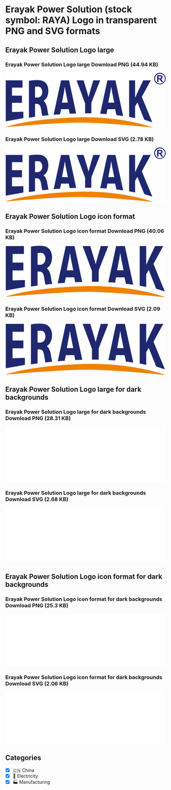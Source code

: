 # Erayak Power Solution (stock symbol: RAYA) Logo in transparent PNG and SVG formats

## Erayak Power Solution Logo large

### Erayak Power Solution Logo large Download PNG (44.94 KB)

![Erayak Power Solution Logo large Download PNG (44.94 KB)](/img/orig/RAYA_BIG-e37caa32.png)

### Erayak Power Solution Logo large Download SVG (2.78 KB)

![Erayak Power Solution Logo large Download SVG (2.78 KB)](/img/orig/RAYA_BIG-a50a6990.svg)

## Erayak Power Solution Logo icon format

### Erayak Power Solution Logo icon format Download PNG (40.06 KB)

![Erayak Power Solution Logo icon format Download PNG (40.06 KB)](/img/orig/RAYA-cafb23cd.png)

### Erayak Power Solution Logo icon format Download SVG (2.09 KB)

![Erayak Power Solution Logo icon format Download SVG (2.09 KB)](/img/orig/RAYA-8a3ac9b0.svg)

## Erayak Power Solution Logo large for dark backgrounds

### Erayak Power Solution Logo large for dark backgrounds Download PNG (28.31 KB)

![Erayak Power Solution Logo large for dark backgrounds Download PNG (28.31 KB)](/img/orig/RAYA_BIG.D-566ea5fb.png)

### Erayak Power Solution Logo large for dark backgrounds Download SVG (2.68 KB)

![Erayak Power Solution Logo large for dark backgrounds Download SVG (2.68 KB)](/img/orig/RAYA_BIG.D-44ad1d4d.svg)

## Erayak Power Solution Logo icon format for dark backgrounds

### Erayak Power Solution Logo icon format for dark backgrounds Download PNG (25.3 KB)

![Erayak Power Solution Logo icon format for dark backgrounds Download PNG (25.3 KB)](/img/orig/RAYA.D-59751dc0.png)

### Erayak Power Solution Logo icon format for dark backgrounds Download SVG (2.06 KB)

![Erayak Power Solution Logo icon format for dark backgrounds Download SVG (2.06 KB)](/img/orig/RAYA.D-f0aefbbe.svg)



## Categories
- [x] 🇨🇳 China
- [x] 🔋 Electricity
- [x] 🏭 Manufacturing
